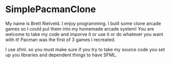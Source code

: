 # SimplePacmanClone
My name is Brett Rietveld. I enjoy programming. I built some clone arcade games so I could put them into my homemade arcade system!
You are welcome to take my code and imporve it or use it or do whatever you want with it! Pacman was the first of 3 games I recreated.

I use sfml. so you must make sure if you try to take my source code you set up you libraries and dependent things to have SFML.

